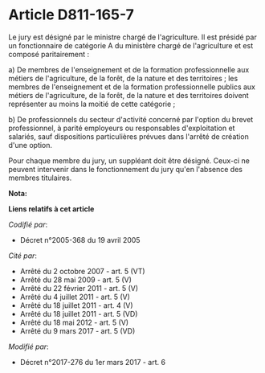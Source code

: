# Article D811-165-7

Le jury est désigné par le ministre chargé de l'agriculture. Il est présidé par un fonctionnaire de catégorie A du ministère
chargé de l'agriculture et est composé paritairement :

a) De membres de l'enseignement et de la formation professionnelle aux métiers de l'agriculture, de la forêt, de la nature et
des territoires ; les membres de l'enseignement et de la formation professionnelle publics aux métiers de l'agriculture, de
la forêt, de la nature et des territoires doivent représenter au moins la moitié de cette catégorie ;

b) De professionnels du secteur d'activité concerné par l'option du brevet professionnel, à parité employeurs ou responsables
d'exploitation et salariés, sauf dispositions particulières prévues dans l'arrêté de création d'une option.

Pour chaque membre du jury, un suppléant doit être désigné. Ceux-ci ne peuvent intervenir dans le fonctionnement du jury
qu'en l'absence des membres titulaires.

**Nota:**



**Liens relatifs à cet article**

_Codifié par_:

  - Décret n°2005-368 du 19 avril 2005

_Cité par_:

  - Arrêté du 2 octobre 2007 - art. 5 (VT)
  - Arrêté du 28 mai 2009 - art. 5 (V)
  - Arrêté du 22 février 2011 - art. 5 (V)
  - Arrêté du 4 juillet 2011 - art. 5 (V)
  - Arrêté du 18 juillet 2011 - art. 4 (V)
  - Arrêté du 18 juillet 2011 - art. 5 (VD)
  - Arrêté du 18 mai 2012 - art. 5 (V)
  - Arrêté du 9 mars 2017 - art. 5 (VD)

_Modifié par_:

  - Décret n°2017-276 du 1er mars 2017 - art. 6

